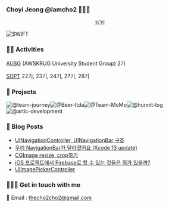 ### Choyi Jeong @iamcho2 👩🏻‍💻



<p align="center">
  <samp>
    🇰🇷 <br> 
  </samp>
</p>



![SWIFT](https://img.shields.io/static/v1?style=for-the-badge&logo=swift&message=SWIFT&label=&color=FA7343&labelColor=000000) 

### 🏄‍♂️ Activities  

[AUSG](https://ausg.me) (AWSKRUG University Student Group) 2기 

[SOPT](http://sopt.org/wp/) 22기, 23기, 24기, 27기, 28기

### 🎱 Projects

![@team-journey](https://avatars.githubusercontent.com/u/86547407?s=60&v=4)![@Beer-Itda](https://avatars.githubusercontent.com/u/83107553?s=60&v=4)![@Team-MoMo](https://avatars.githubusercontent.com/u/76675249?s=60&v=4)![@hunnit-log](https://avatars.githubusercontent.com/u/74134192?s=60&v=4)![@artic-development](https://avatars.githubusercontent.com/u/52156026?s=60&v=4)

### 🍋 Blog Posts
<!-- BLOG-POST-LIST:START -->
- [UINavigationController, UINavigationBar 구조](https://iamcho2.github.io/2021/09/25/structure-of-UINavigationController-UINavigationBar)
- [우리 NavigationBar가 달라졌어요 (Xcode 13 update)](https://iamcho2.github.io/2021/09/25/UINavigationController-UINavigationBar-Xcode13-update)
- [CGImage resize, crop하기](https://iamcho2.github.io/2021/09/24/CGImage-resizing-cropping)
- [iOS 프로젝트에서 Firebase로 할 수 있는 것들은 뭐가 있을까?](https://iamcho2.github.io/2021/09/21/things-can-be-done-with-firebase)
- [UIImagePickerController](https://iamcho2.github.io/2021/09/20/UIImagePickerController)
<!-- BLOG-POST-LIST:END -->

### 🏄🏻‍♀️ Get in touch with me

📧 Email : thecho2cho2@gmail.com

